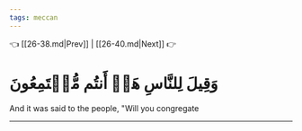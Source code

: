 ```yaml
---
tags: meccan
---
```


👈 [[26-38.md|Prev]] | [[26-40.md|Next]] 👉

# وَقِيلَ لِلنَّاسِ هَلۡ أَنتُم مُّجۡتَمِعُونَ

And it was said to the people, "Will you congregate

---

